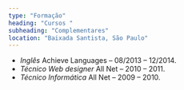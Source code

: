 ```yaml
---
type: "Formação"
heading: "Cursos "
subheading: "Complementares"
location: "Baixada Santista, São Paulo"
---
```


-	*Inglês* Achieve Languages – 08/2013 – 12/2014.
-	*Técnico Web designer* All Net – 2010 – 2011.
-	*Técnico Informática* All Net – 2009 – 2010.
